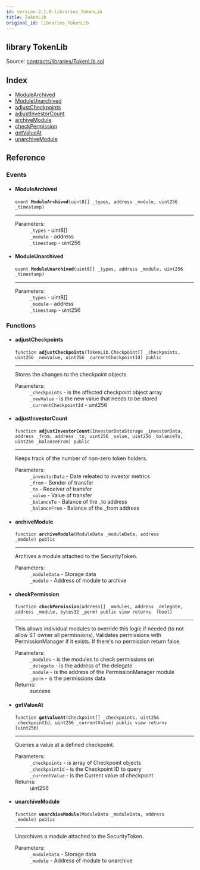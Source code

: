 ```yaml
---
id: version-2.1.0-libraries_TokenLib
title: TokenLib
original_id: libraries_TokenLib
---
```


<div class="contract-doc"><div class="contract"><h2 class="contract-header"><span class="contract-kind">library</span> TokenLib</h2><div class="source">Source: <a href="https://github.com/PolymathNetwork/polymath-core/blob/v2.1.0/contracts/libraries/TokenLib.sol" target="_blank">contracts/libraries/TokenLib.sol</a></div></div><div class="index"><h2>Index</h2><ul><li><a href="libraries_TokenLib.html#ModuleArchived">ModuleArchived</a></li><li><a href="libraries_TokenLib.html#ModuleUnarchived">ModuleUnarchived</a></li><li><a href="libraries_TokenLib.html#adjustCheckpoints">adjustCheckpoints</a></li><li><a href="libraries_TokenLib.html#adjustInvestorCount">adjustInvestorCount</a></li><li><a href="libraries_TokenLib.html#archiveModule">archiveModule</a></li><li><a href="libraries_TokenLib.html#checkPermission">checkPermission</a></li><li><a href="libraries_TokenLib.html#getValueAt">getValueAt</a></li><li><a href="libraries_TokenLib.html#unarchiveModule">unarchiveModule</a></li></ul></div><div class="reference"><h2>Reference</h2><div class="events"><h3>Events</h3><ul><li><div class="item event"><span id="ModuleArchived" class="anchor-marker"></span><h4 class="name">ModuleArchived</h4><div class="body"><code class="signature">event <strong>ModuleArchived</strong><span>(uint8[] _types, address _module, uint256 _timestamp) </span></code><hr/><dl><dt><span class="label-parameters">Parameters:</span></dt><dd><div><code>_types</code> - uint8[]</div><div><code>_module</code> - address</div><div><code>_timestamp</code> - uint256</div></dd></dl></div></div></li><li><div class="item event"><span id="ModuleUnarchived" class="anchor-marker"></span><h4 class="name">ModuleUnarchived</h4><div class="body"><code class="signature">event <strong>ModuleUnarchived</strong><span>(uint8[] _types, address _module, uint256 _timestamp) </span></code><hr/><dl><dt><span class="label-parameters">Parameters:</span></dt><dd><div><code>_types</code> - uint8[]</div><div><code>_module</code> - address</div><div><code>_timestamp</code> - uint256</div></dd></dl></div></div></li></ul></div><div class="functions"><h3>Functions</h3><ul><li><div class="item function"><span id="adjustCheckpoints" class="anchor-marker"></span><h4 class="name">adjustCheckpoints</h4><div class="body"><code class="signature">function <strong>adjustCheckpoints</strong><span>(TokenLib.Checkpoint[] _checkpoints, uint256 _newValue, uint256 _currentCheckpointId) </span><span>public </span></code><hr/><div class="description"><p>Stores the changes to the checkpoint objects.</p></div><dl><dt><span class="label-parameters">Parameters:</span></dt><dd><div><code>_checkpoints</code> - is the affected checkpoint object array</div><div><code>_newValue</code> - is the new value that needs to be stored</div><div><code>_currentCheckpointId</code> - uint256</div></dd></dl></div></div></li><li><div class="item function"><span id="adjustInvestorCount" class="anchor-marker"></span><h4 class="name">adjustInvestorCount</h4><div class="body"><code class="signature">function <strong>adjustInvestorCount</strong><span>(InvestorDataStorage _investorData, address _from, address _to, uint256 _value, uint256 _balanceTo, uint256 _balanceFrom) </span><span>public </span></code><hr/><div class="description"><p>Keeps track of the number of non-zero token holders.</p></div><dl><dt><span class="label-parameters">Parameters:</span></dt><dd><div><code>_investorData</code> - Date releated to investor metrics</div><div><code>_from</code> - Sender of transfer</div><div><code>_to</code> - Receiver of transfer</div><div><code>_value</code> - Value of transfer</div><div><code>_balanceTo</code> - Balance of the _to address</div><div><code>_balanceFrom</code> - Balance of the _from address</div></dd></dl></div></div></li><li><div class="item function"><span id="archiveModule" class="anchor-marker"></span><h4 class="name">archiveModule</h4><div class="body"><code class="signature">function <strong>archiveModule</strong><span>(ModuleData _moduleData, address _module) </span><span>public </span></code><hr/><div class="description"><p>Archives a module attached to the SecurityToken.</p></div><dl><dt><span class="label-parameters">Parameters:</span></dt><dd><div><code>_moduleData</code> - Storage data</div><div><code>_module</code> - Address of module to archive</div></dd></dl></div></div></li><li><div class="item function"><span id="checkPermission" class="anchor-marker"></span><h4 class="name">checkPermission</h4><div class="body"><code class="signature">function <strong>checkPermission</strong><span>(address[] _modules, address _delegate, address _module, bytes32 _perm) </span><span>public </span><span>view </span><span>returns  (bool) </span></code><hr/><div class="description"><p>This allows individual modules to override this logic if needed (to not allow ST owner all permissions), Validates permissions with PermissionManager if it exists. If there&#x27;s no permission return false.</p></div><dl><dt><span class="label-parameters">Parameters:</span></dt><dd><div><code>_modules</code> - is the modules to check permissions on</div><div><code>_delegate</code> - is the address of the delegate</div><div><code>_module</code> - is the address of the PermissionManager module</div><div><code>_perm</code> - is the permissions data</div></dd><dt><span class="label-return">Returns:</span></dt><dd>success</dd></dl></div></div></li><li><div class="item function"><span id="getValueAt" class="anchor-marker"></span><h4 class="name">getValueAt</h4><div class="body"><code class="signature">function <strong>getValueAt</strong><span>(Checkpoint[] _checkpoints, uint256 _checkpointId, uint256 _currentValue) </span><span>public </span><span>view </span><span>returns  (uint256) </span></code><hr/><div class="description"><p>Queries a value at a defined checkpoint.</p></div><dl><dt><span class="label-parameters">Parameters:</span></dt><dd><div><code>_checkpoints</code> - is array of Checkpoint objects</div><div><code>_checkpointId</code> - is the Checkpoint ID to query</div><div><code>_currentValue</code> - is the Current value of checkpoint</div></dd><dt><span class="label-return">Returns:</span></dt><dd>uint256</dd></dl></div></div></li><li><div class="item function"><span id="unarchiveModule" class="anchor-marker"></span><h4 class="name">unarchiveModule</h4><div class="body"><code class="signature">function <strong>unarchiveModule</strong><span>(ModuleData _moduleData, address _module) </span><span>public </span></code><hr/><div class="description"><p>Unarchives a module attached to the SecurityToken.</p></div><dl><dt><span class="label-parameters">Parameters:</span></dt><dd><div><code>_moduleData</code> - Storage data</div><div><code>_module</code> - Address of module to unarchive</div></dd></dl></div></div></li></ul></div></div></div>
